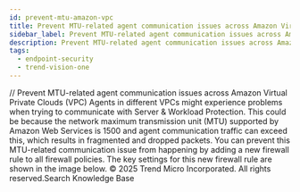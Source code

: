 ```yaml
---
id: prevent-mtu-amazon-vpc
title: Prevent MTU-related agent communication issues across Amazon Virtual Private Clouds (VPC)
sidebar_label: Prevent MTU-related agent communication issues across Amazon Virtual Private Clouds (VPC)
description: Prevent MTU-related agent communication issues across Amazon Virtual Private Clouds (VPC)
tags:
  - endpoint-security
  - trend-vision-one
---
```


/*<![CDATA[*/ $('#title').html($('meta[name=map-description]').attr('content')); /*]]>*/ Prevent MTU-related agent communication issues across Amazon Virtual Private Clouds (VPC) Agents in different VPCs might experience problems when trying to communicate with Server & Workload Protection. This could be because the network maximum transmission unit (MTU) supported by Amazon Web Services is 1500 and agent communication traffic can exceed this, which results in fragmented and dropped packets. You can prevent this MTU-related communication issue from happening by adding a new firewall rule to all firewall policies. The key settings for this new firewall rule are shown in the image below. © 2025 Trend Micro Incorporated. All rights reserved.Search Knowledge Base